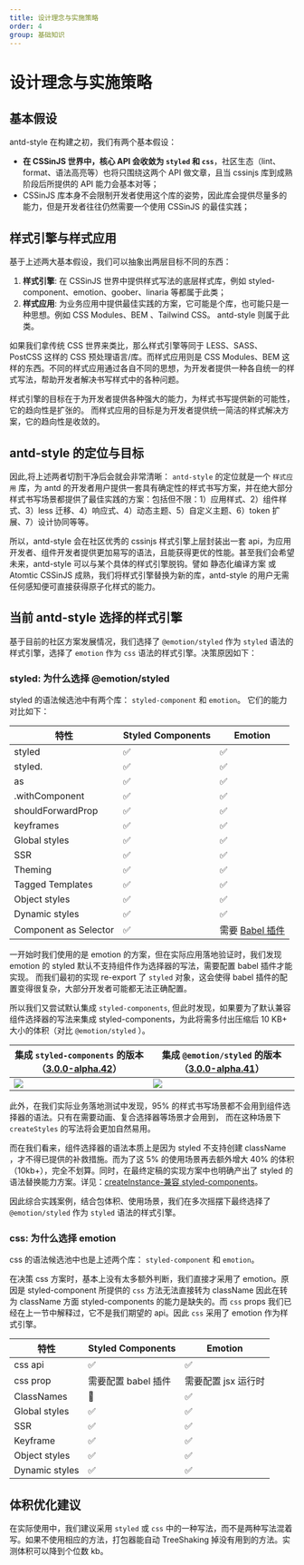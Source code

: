 ```yaml
---
title: 设计理念与实施策略
order: 4
group: 基础知识
---
```


# 设计理念与实施策略

## 基本假设

antd-style 在构建之初，我们有两个基本假设：

- **在 CSSinJS 世界中，核心 API 会收敛为 `styled` 和 `css`**，社区生态（lint、format、语法高亮等）也将只围绕这两个 API 做文章，且当 cssinjs 库到成熟阶段后所提供的 API 能力会基本对等；
- CSSinJS 库本身不会限制开发者使用这个库的姿势，因此库会提供尽量多的能力，但是开发者往往仍然需要一个使用 CSSinJS 的最佳实践；

## 样式引擎与样式应用

基于上述两大基本假设，我们可以抽象出两层目标不同的东西：

1. **样式引擎**: 在 CSSinJS 世界中提供样式写法的底层样式库，例如 styled-component、emotion、goober、linaria 等都属于此类；
2. **样式应用**: 为业务应用中提供最佳实践的方案，它可能是个库，也可能只是一种思想。例如 CSS Modules、BEM 、Tailwind CSS。 antd-style 则属于此类。

如果我们拿传统 CSS 世界来类比，那么样式引擎等同于 LESS、SASS、PostCSS 这样的 CSS 预处理语言/库。而样式应用则是 CSS Modules、BEM 这样的东西。不同的样式应用通过各自不同的思想，为开发者提供一种各自统一的样式写法，帮助开发者解决书写样式中的各种问题。

样式引擎的目标在于为开发者提供各种强大的能力，为样式书写提供新的可能性，它的趋向性是扩张的。 而样式应用的目标是为开发者提供统一简洁的样式解决方案，它的趋向性是收敛的。

## antd-style 的定位与目标

因此,将上述两者切割干净后会就会非常清晰： `antd-style` 的定位就是一个 `样式应用` 库，为 antd 的开发者用户提供一套具有确定性的样式书写方案，并在绝大部分样式书写场景都提供了最佳实践的方案：包括但不限：1）应用样式、2）组件样式、3）less 迁移、4）响应式、4）动态主题、5）自定义主题、6）token 扩展、7）设计协同等等。

所以，antd-style 会在社区优秀的 cssinjs 样式引擎上层封装出一套 api，为应用开发者、组件开发者提供更加易写的语法，且能获得更优的性能。甚至我们会希望未来，antd-style 可以与某个具体的样式引擎脱钩。譬如 静态化编译方案 或 Atomtic CSSinJS 成熟，我们将样式引擎替换为新的库，antd-style 的用户无需任何感知便可直接获得原子化样式的能力。

## 当前 antd-style 选择的样式引擎

基于目前的社区方案发展情况，我们选择了 `@emotion/styled` 作为 `styled` 语法的样式引擎，选择了 `emotion` 作为 `css` 语法的样式引擎。决策原因如下：

### styled: 为什么选择 @emotion/styled

styled 的语法候选池中有两个库： `styled-component` 和 `emotion`。 它们的能力对比如下：

| 特性                  | Styled Components | Emotion                                                          |
| --------------------- | ----------------- | ---------------------------------------------------------------- |
| styled                | ✅                | ✅                                                               |
| styled.<tag>          | ✅                | ✅                                                               |
| as                    | ✅                | ✅                                                               |
| .withComponent        | ✅                | ✅                                                               |
| shouldForwardProp     | ✅                | ✅                                                               |
| keyframes             | ✅                | ✅                                                               |
| Global styles         | ✅                | ✅                                                               |
| SSR                   | ✅                | ✅                                                               |
| Theming               | ✅                | ✅                                                               |
| Tagged Templates      | ✅                | ✅                                                               |
| Object styles         | ✅                | ✅                                                               |
| Dynamic styles        | ✅                | ✅                                                               |
| Component as Selector | ✅                | 需要 [Babel 插件](https://emotion.sh/docs/@emotion/babel-plugin) |

一开始时我们使用的是 emotion 的方案，但在实际应用落地验证时，我们发现 emotion 的 styled 默认不支持组件作为选择器的写法，需要配置 babel 插件才能实现。 而我们最初的实现 re-export 了 `styled` 对象，这会使得 babel 插件的配置变得很复杂，大部分开发者可能都无法正确配置。

所以我们又尝试默认集成 `styled-components`, 但此时发现，如果要为了默认兼容组件选择器的写法来集成 styled-components，为此将需多付出压缩后 10 KB+ 大小的体积（对比 `@emotion/styled` ）。

| 集成 `styled-components` 的版本（[3.0.0-alpha.42](https://bundlephobia.com/package/antd-style@3.0.0-alpha.42)） | 集成 `@emotion/styled` 的版本（[3.0.0-alpha.41](https://bundlephobia.com/package/antd-style@3.0.0-alpha.41)） |
| --------------------------------------------------------------------------------------------------------------- | ------------------------------------------------------------------------------------------------------------- |
| ![](https://mdn.alipayobjects.com/huamei_rqvucu/afts/img/A*uuRsQKLILmIAAAAAAAAAAAAADoN6AQ/fmt.webp)             | ![](https://mdn.alipayobjects.com/huamei_rqvucu/afts/img/A*uuRsQKLILmIAAAAAAAAAAAAADoN6AQ/fmt.webp)           |

此外，在我们实际业务落地测试中发现，95% 的样式书写场景都不会用到组件选择器的语法。只有在需要动画、复合选择器等场景才会用到， 而在这种场景下 `createStyles` 的写法将会更加自然易用。

而在我们看来，组件选择器的语法本质上是因为 styled 不支持创建 className ，才不得已提供的补救措施。而为了这 5% 的使用场景再去额外增大 40% 的体积（10kb+），完全不划算。同时，在最终定稿的实现方案中也明确产出了 styled 的语法替换能力方案。详见：[createInstance-兼容 styled-components](/api/create-instance#兼容-styled-主题方案)。

因此综合实践案例，结合包体积、使用场景，我们在多次摇摆下最终选择了 `@emotion/styled` 作为 `styled` 语法的样式引擎。

### css: 为什么选择 emotion

css 的语法候选池中也是上述两个库： `styled-component` 和 `emotion`。

在决策 css 方案时，基本上没有太多额外判断，我们直接才采用了 emotion。原因是 styled-component 所提供的 `css` 方法无法直接转为 className 因此在转为 className 方面 styled-components 的能力是缺失的。而 `css` props 我们已经在上一节中解释过，它不是我们期望的 api。因此 `css` 采用了 emotion 作为样式引擎。

| 特性           | Styled Components   | Emotion             |
| -------------- | ------------------- | ------------------- |
| css api        | ✅                  | ✅                  |
| css prop       | 需要配置 babel 插件 | 需要配置 jsx 运行时 |
| ClassNames     | 🛑                  | ✅                  |
| Global styles  | ✅                  | ✅                  |
| SSR            | ✅                  | ✅                  |
| Keyframe       | ✅                  | ✅                  |
| Object styles  | ✅                  | ✅                  |
| Dynamic styles | ✅                  | ✅                  |

## 体积优化建议

在实际使用中，我们建议采用 `styled` 或 `css` 中的一种写法，而不是两种写法混着写。如果不使用相应的方法，打包器能自动 TreeShaking 掉没有用到的方法。实测体积可以降到个位数 kb。
